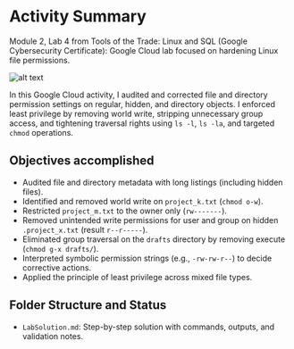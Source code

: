 # Activity Summary

Module 2, Lab 4 from Tools of the Trade: Linux and SQL (Google Cybersecurity Certificate): Google Cloud lab focused on hardening Linux file permissions.


![alt text](image.png)

In this Google Cloud activity, I audited and corrected file and directory permission settings on regular, hidden, and directory objects. I enforced least privilege by removing world write, stripping unnecessary group access, and tightening traversal rights using `ls -l`, `ls -la`, and targeted `chmod` operations.

## Objectives accomplished

- Audited file and directory metadata with long listings (including hidden files).
- Identified and removed world write on `project_k.txt` (`chmod o-w`).
- Restricted `project_m.txt` to the owner only (`rw-------`).
- Removed unintended write permissions for user and group on hidden `.project_x.txt` (result `r--r-----`).
- Eliminated group traversal on the `drafts` directory by removing execute (`chmod g-x drafts/`).
- Interpreted symbolic permission strings (e.g., `-rw-rw-r--`) to decide corrective actions.
- Applied the principle of least privilege across mixed file types.

## Folder Structure and Status

- `LabSolution.md`: Step-by-step solution with commands, outputs, and validation notes.




